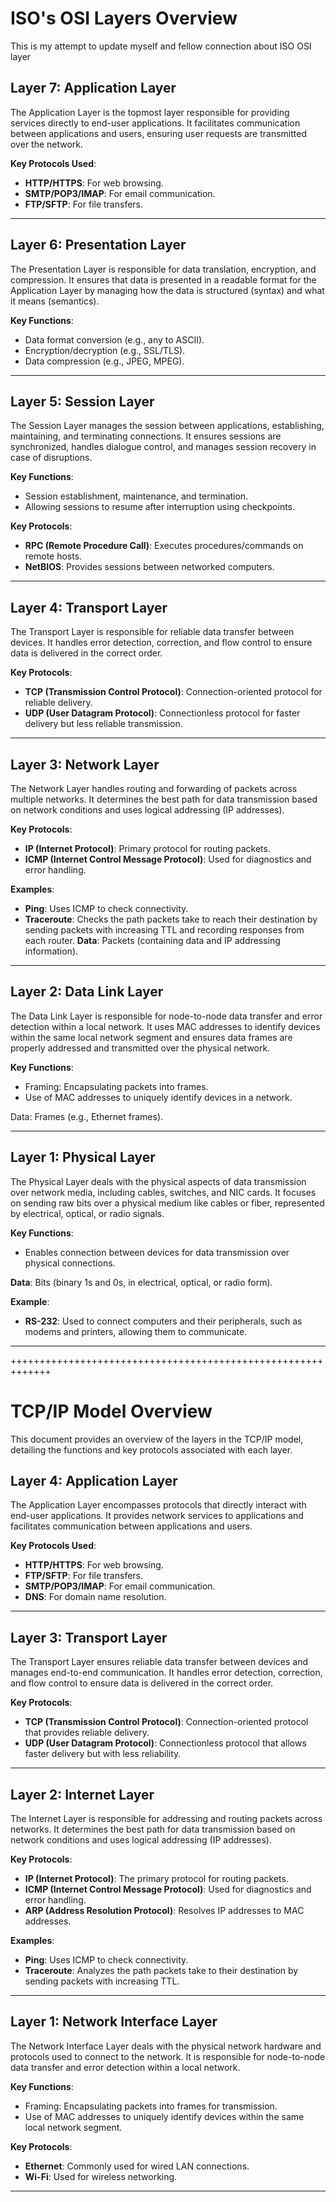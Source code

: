 # ISO's OSI  Layers Overview

This is my attempt to update myself and fellow connection about ISO OSI layer

## Layer 7: Application Layer

The Application Layer is the topmost layer responsible for providing services directly to end-user applications. It facilitates communication between applications and users, ensuring user requests are transmitted over the network.

**Key Protocols Used**:
- **HTTP/HTTPS**: For web browsing.
- **SMTP/POP3/IMAP**: For email communication.
- **FTP/SFTP**: For file transfers.

---

## Layer 6: Presentation Layer

The Presentation Layer is responsible for data translation, encryption, and compression. It ensures that data is presented in a readable format for the Application Layer by managing how the data is structured (syntax) and what it means (semantics).

**Key Functions**:
- Data format conversion (e.g., any to ASCII).
- Encryption/decryption (e.g., SSL/TLS).
- Data compression (e.g., JPEG, MPEG).

---

## Layer 5: Session Layer

The Session Layer manages the session between applications, establishing, maintaining, and terminating connections. It ensures sessions are synchronized, handles dialogue control, and manages session recovery in case of disruptions.

**Key Functions**:
- Session establishment, maintenance, and termination.
- Allowing sessions to resume after interruption using checkpoints.

**Key Protocols**:
- **RPC (Remote Procedure Call)**: Executes procedures/commands on remote hosts.
- **NetBIOS**: Provides sessions between networked computers.

---

## Layer 4: Transport Layer

The Transport Layer is responsible for reliable data transfer between devices. It handles error detection, correction, and flow control to ensure data is delivered in the correct order.

**Key Protocols**:
- **TCP (Transmission Control Protocol)**: Connection-oriented protocol for reliable delivery.
- **UDP (User Datagram Protocol)**: Connectionless protocol for faster delivery but less reliable transmission.

---

## Layer 3: Network Layer

The Network Layer handles routing and forwarding of packets across multiple networks. It determines the best path for data transmission based on network conditions and uses logical addressing (IP addresses).

**Key Protocols**:
- **IP (Internet Protocol)**: Primary protocol for routing packets.
- **ICMP (Internet Control Message Protocol)**: Used for diagnostics and error handling.

**Examples**:
- **Ping**: Uses ICMP to check connectivity.
- **Traceroute**: Checks the path packets take to reach their destination by sending packets with increasing TTL and recording responses from each router.
**Data**: Packets (containing data and IP addressing information).


---

## Layer 2: Data Link Layer

The Data Link Layer is responsible for node-to-node data transfer and error detection within a local network. It uses MAC addresses to identify devices within the same local network segment and ensures data frames are properly addressed and transmitted over the physical network.

**Key Functions**:
- Framing: Encapsulating packets into frames.
- Use of MAC addresses to uniquely identify devices in a network.

Data: Frames (e.g., Ethernet frames).

---

## Layer 1: Physical Layer

The Physical Layer deals with the physical aspects of data transmission over network media, including cables, switches, and NIC cards. It focuses on sending raw bits over a physical medium like cables or fiber, represented by electrical, optical, or radio signals.

**Key Functions**:
- Enables connection between devices for data transmission over physical connections.

**Data**: Bits (binary 1s and 0s, in electrical, optical, or radio form).


**Example**:
- **RS-232**: Used to connect computers and their peripherals, such as modems and printers, allowing them to communicate.

---

+++++++++++++++++++++++++++++++++++++++++++++++++++++++++++++

# TCP/IP Model Overview

This document provides an overview of the layers in the TCP/IP model, detailing the functions and key protocols associated with each layer.

## Layer 4: Application Layer

The Application Layer encompasses protocols that directly interact with end-user applications. It provides network services to applications and facilitates communication between applications and users.

**Key Protocols Used**:
- **HTTP/HTTPS**: For web browsing.
- **FTP/SFTP**: For file transfers.
- **SMTP/POP3/IMAP**: For email communication.
- **DNS**: For domain name resolution.

---

## Layer 3: Transport Layer

The Transport Layer ensures reliable data transfer between devices and manages end-to-end communication. It handles error detection, correction, and flow control to ensure data is delivered in the correct order.

**Key Protocols**:
- **TCP (Transmission Control Protocol)**: Connection-oriented protocol that provides reliable delivery.
- **UDP (User Datagram Protocol)**: Connectionless protocol that allows faster delivery but with less reliability.

---

## Layer 2: Internet Layer

The Internet Layer is responsible for addressing and routing packets across networks. It determines the best path for data transmission based on network conditions and uses logical addressing (IP addresses).

**Key Protocols**:
- **IP (Internet Protocol)**: The primary protocol for routing packets.
- **ICMP (Internet Control Message Protocol)**: Used for diagnostics and error handling.
- **ARP (Address Resolution Protocol)**: Resolves IP addresses to MAC addresses.

**Examples**:
- **Ping**: Uses ICMP to check connectivity.
- **Traceroute**: Analyzes the path packets take to their destination by sending packets with increasing TTL.

---

## Layer 1: Network Interface Layer

The Network Interface Layer deals with the physical network hardware and protocols used to connect to the network. It is responsible for node-to-node data transfer and error detection within a local network.

**Key Functions**:
- Framing: Encapsulating packets into frames for transmission.
- Use of MAC addresses to uniquely identify devices within the same local network segment.

**Key Protocols**:
- **Ethernet**: Commonly used for wired LAN connections.
- **Wi-Fi**: Used for wireless networking.

---